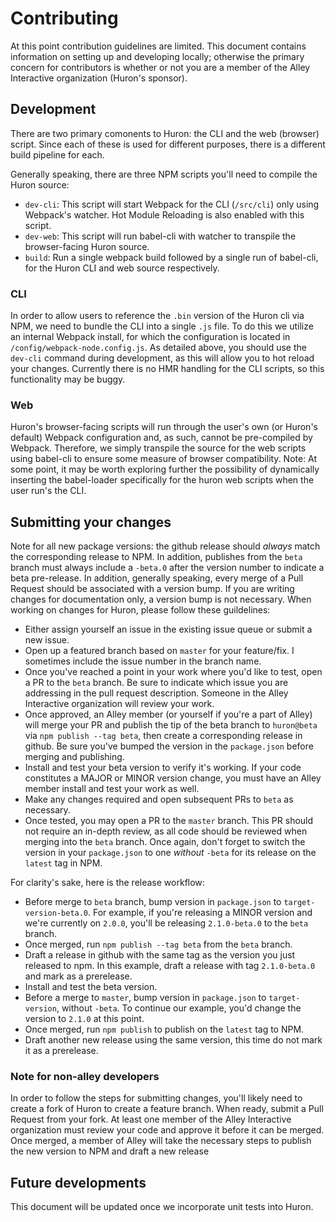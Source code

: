 # Contributing

At this point contribution guidelines are limited. This document contains information on setting up and developing locally; otherwise the primary concern for contributors is whether or not you are a member of the Alley Interactive organization (Huron's sponsor).

## Development
There are two primary comonents to Huron: the CLI and the web (browser) script. Since each of these is used for different purposes, there is a different build pipeline for each.

Generally speaking, there are three NPM scripts you'll need to compile the Huron source:
* `dev-cli`: This script will start Webpack for the CLI (`/src/cli`) only using Webpack's watcher. Hot Module Reloading is also enabled with this script.
* `dev-web`: This script will run babel-cli with watcher to transpile the browser-facing Huron source.
* `build`: Run a single webpack build followed by a single run of babel-cli, for the Huron CLI and web source respectively.

### CLI
In order to allow users to reference the `.bin` version of the Huron cli via NPM, we need to bundle the CLI into a single `.js` file. To do this we utilize an internal Webpack install, for which the configuration is located in `/config/webpack-node.config.js`. As detailed above, you should use the `dev-cli` command during development, as this will allow you to hot reload your changes. Currently there is no HMR handling for the CLI scripts, so this functionality may be buggy.

### Web
Huron's browser-facing scripts will run through the user's own (or Huron's default) Webpack configuration and, as such, cannot be pre-compiled by Webpack. Therefore, we simply transpile the source for the web scripts using babel-cli to ensure some measure of browser compatibility. Note: At some point, it may be worth exploring further the possibility of dynamically inserting the babel-loader specifically for the huron web scripts when the user run's the CLI.

## Submitting your changes
Note for all new package versions: the github release should _always_ match the corresponding release to NPM. In addition, publishes from the `beta` branch must always include a `-beta.0` after the version number to indicate a beta pre-release. In addition, generally speaking, every merge of a Pull Request should be associated with a version bump. If you are writing changes for documentation only, a version bump is not necessary. When working on changes for Huron, please follow these guildelines:
* Either assign yourself an issue in the existing issue queue or submit a new issue.
* Open up a featured branch based on `master` for your feature/fix. I sometimes include the issue number in the branch name.
* Once you've reached a point in your work where you'd like to test, open a PR to the `beta` branch. Be sure to indicate which issue you are addressing in the pull request description. Someone in the Alley Interactive organization will review your work.
* Once approved, an Alley member (or yourself if you're a part of Alley) will merge your PR and publish the tip of the beta branch to `huron@beta` via `npm publish --tag beta`, then create a corresponding release in github. Be sure you've bumped the version in the `package.json` before merging and publishing.
* Install and test your beta version to verify it's working. If your code constitutes a MAJOR or MINOR version change, you must have an Alley member install and test your work as well.
* Make any changes required and open subsequent PRs to `beta` as necessary.
* Once tested, you may open a PR to the `master` branch. This PR should not require an in-depth review, as all code should be reviewed when merging into the `beta` branch. Once again, don't forget to switch the version in your `package.json` to one _without_ `-beta` for its release on the `latest` tag in NPM.

For clarity's sake, here is the release workflow:
* Before merge to `beta` branch, bump version in `package.json` to `target-version-beta.0`. For example, if you're releasing a MINOR version and we're currently on `2.0.0`, you'll be releasing `2.1.0-beta.0` to the `beta` branch.
* Once merged, run `npm publish --tag beta` from the `beta` branch.
* Draft a release in github with the same tag as the version you just released to npm. In this example, draft a release with tag `2.1.0-beta.0` and mark as a prerelease.
* Install and test the beta version.
* Before a merge to `master`, bump version in `package.json` to `target-version`, without `-beta`. To continue our example, you'd change the version to `2.1.0` at this point.
* Once merged, run `npm publish` to publish on the `latest` tag to NPM.
* Draft another new release using the same version, this time do not mark it as a prerelease.

### Note for non-alley developers
In order to follow the steps for submitting changes, you'll likely need to create a fork of Huron to create a feature branch. When ready, submit a Pull Request from your fork. At least one member of the Alley Interactive organization must review your code and approve it before it can be merged. Once merged, a member of Alley will take the necessary steps to publish the new version to NPM and draft a new release

## Future developments
This document will be updated once we incorporate unit tests into Huron.
